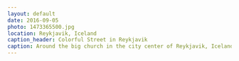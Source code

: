 ```yaml
---
layout: default
date: 2016-09-05
photo: 1473365500.jpg
location: Reykjavik, Iceland
caption_header: Colorful Street in Reykjavik
caption: Around the big church in the city center of Reykjavik, Iceland, many houses have colored walls and doors. It does feel like Western Ireland actually.
---
```

